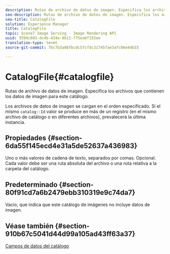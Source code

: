 ```yaml
---
description: Rutas de archivo de datos de imagen. Especifica los archivos que contienen los datos de imagen para este catálogo.
seo-description: Rutas de archivo de datos de imagen. Especifica los archivos que contienen los datos de imagen para este catálogo.
seo-title: CatalogFile
solution: Experience Manager
title: CatalogFile
topic: Scene7 Image Serving - Image Rendering API
uuid: 3599c8d3-dc4b-434e-8b11-775ea6f155ee
translation-type: tm+mt
source-git-commit: 7bc7b3a86fbcdc57cfdc31745fae3afc06e44b15

---
```



# CatalogFile{#catalogfile}

Rutas de archivo de datos de imagen. Especifica los archivos que contienen los datos de imagen para este catálogo.

Los archivos de datos de imagen se cargan en el orden especificado. Si el mismo `catalog::Id` valor se produce en más de un registro (en el mismo archivo de catálogo o en diferentes archivos), prevalecerá la última instancia.

## Propiedades {#section-6da55f145ecd4e31a5de52637a436983}

Uno o más valores de cadena de texto, separados por comas. Opcional. Cada valor debe ser una ruta absoluta del archivo o una ruta relativa a la carpeta del catálogo.

## Predeterminado {#section-80f91cd7a6b2479ebb310319e9c74da7}

Vacío, que indica que este catálogo de imágenes no incluye datos de imagen.

## Véase también {#section-910b67c5041d44d99a105ad43ff63a37}

[Campos de datos del catálogo](../../../../../is-api/image-catalog/image-serving-api-ref/c-image-catalog-reference/c-overview/c-catalog-data-fields/c-catalog-data-fields.md#concept-b19581028ec44f98b9f5943624403d29)
